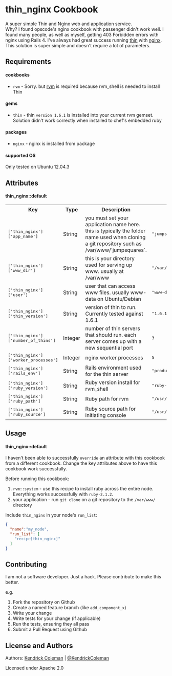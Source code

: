 thin_nginx Cookbook
===================
A super simple Thin and Nginx web and application service. <br>
Why? I found opscode's nginx cookbook with passenger didn't work well. I found many people, as well as myself, getting 403 Forbidden errors with
nginx using Rails 4. I've always had great success running [thin](http://code.macournoyer.com/thin/) with
[nginx](http://nginx.org/). This solution is super simple and doesn't require a lot of parameters. 

Requirements
------------
#### cookbooks
- `rvm` - Sorry. but [rvm](https://github.com/fnichol/chef-rvm) is required because rvm_shell is needed to install Thin

#### gems
- `thin` - thin `version 1.6.1` is installed into your current rvm gemset. Solution didn't work correctly when installed to chef's embedded ruby

#### packages
- `nginx` - nginx is installed from package

#### supported OS
Only tested on Ubuntu 12.04.3

Attributes
----------
#### thin_nginx::default
<table>
  <tr>
    <th>Key</th>
    <th>Type</th>
    <th>Description</th>
    <th>Default</th>
  </tr>
  <tr>
    <td><tt>['thin_nginx']['app_name']</tt></td>
    <td>String</td>
    <td>you must set your application name here. this is typically the folder name used when cloning a git repository such as /var/www/`jumpsquares`.</td>
    <td><tt>"jumpsquares"</tt></td>
  </tr>
  <tr>
    <td><tt>['thin_nginx']['www_dir']</tt></td>
    <td>String</td>
    <td>this is your directory used for serving up www. usually at /var/www</td>
    <td><tt>"/var/www/"</tt></td>
  </tr>
  <tr>
    <td><tt>['thin_nginx']['user']</tt></td>
    <td>String</td>
    <td>user that can access www files. usually www-data on Ubuntu/Debian</td>
    <td><tt>"www-data"</tt></td>
  </tr>
  <tr>
    <td><tt>['thin_nginx']['thin_version']</tt></td>
    <td>String</td>
    <td>version of thin to run. Currently tested against 1.6.1</td>
    <td><tt>"1.6.1"</tt></td>
  </tr>
  <tr>
    <td><tt>['thin_nginx']['number_of_thins']</tt></td>
    <td>Integer</td>
    <td>number of thin servers that should run. each server comes up with a new sequential port</td>
    <td><tt>3</tt></td>
  </tr>
  <tr>
    <td><tt>['thin_nginx']['worker_processes']</tt></td>
    <td>Integer</td>
    <td>nginx worker processes</td>
    <td><tt>5</tt></td>
  </tr>
  <tr>
    <td><tt>['thin_nginx']['rails_env']</tt></td>
    <td>String</td>
    <td>Rails environment used for the thin server</td>
    <td><tt>"production"</tt></td>
  </tr>
  <tr>
    <td><tt>['thin_nginx']['ruby_version']</tt></td>
    <td>String</td>
    <td>Ruby version install for rvm_shell</td>
    <td><tt>"ruby-2.1.2"</tt></td>
  </tr>
  <tr>
    <td><tt>['thin_nginx']['ruby_path']</tt></td>
    <td>String</td>
    <td>Ruby path for rvm</td>
    <td><tt>"/usr/local/rvm"</tt></td>
  </tr>
  <tr>
    <td><tt>['thin_nginx']['ruby_source']</tt></td>
    <td>String</td>
    <td>Ruby source path for initiating console</td>
    <td><tt>"/usr/local/rvm/scripts/rvm"</tt></td>
  </tr>
</table>

Usage
-----
#### thin_nginx::default
I haven't been able to successfully `override` an attribute with this cookbook from a different cookbook. Change the key attributes above to have this cookbook work successfully.

Before running this cookbook: <br>
1. `rvm::system` - use this recipe to install ruby across the entire node. Everything works successfully with `ruby-2.1.2`. <br>
2. your application - run `git clone` on a git repository to the `/var/www/` directory
 
Include `thin_nginx` in your node's `run_list`:

```json
{
  "name":"my_node",
  "run_list": [
    "recipe[thin_nginx]"
  ]
}
```

Contributing
------------
I am not a software developer. Just a hack. Please contribute to make this better.

e.g.
1. Fork the repository on Github
2. Create a named feature branch (like `add_component_x`)
3. Write your change
4. Write tests for your change (if applicable)
5. Run the tests, ensuring they all pass
6. Submit a Pull Request using Github

License and Authors
-------------------
Authors: <a href="http://www.kendrickcoleman.com">Kendrick Coleman</a> | <a href="http://twitter.com/KendrickColeman">@KendrickColeman</a>

Licensed under Apache 2.0